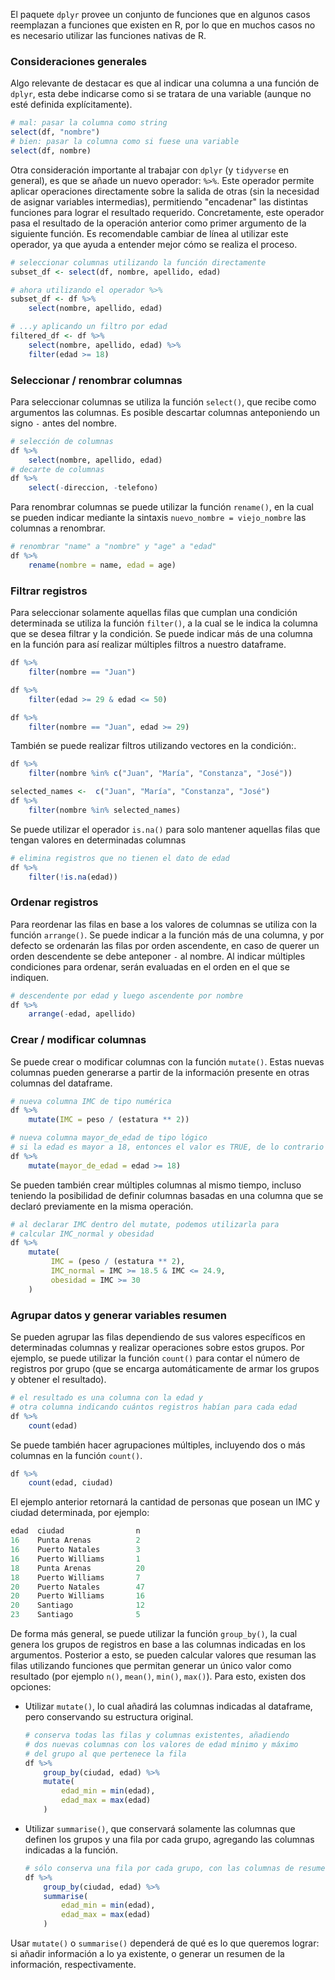 El paquete `dplyr` provee un conjunto de funciones que en algunos casos reemplazan a funciones que existen en R, por lo que en muchos casos no es necesario utilizar las funciones nativas de R.

### Consideraciones generales
Algo relevante de destacar es que al indicar una columna a una función de  `dplyr`, esta debe indicarse como si se tratara de una variable (aunque no esté definida explícitamente).
```r
# mal: pasar la columna como string
select(df, "nombre")
# bien: pasar la columna como si fuese una variable
select(df, nombre)
```

Otra consideración importante al trabajar con `dplyr` (y `tidyverse` en general), es que se añade un nuevo operador: `%>%`. Este operador permite aplicar operaciones directamente sobre la salida de otras (sin la necesidad de asignar variables intermedias), permitiendo "encadenar" las distintas funciones para lograr el resultado requerido. Concretamente, este operador pasa el resultado de la operación anterior como primer argumento de la siguiente función.
Es recomendable cambiar de línea al utilizar este operador, ya que ayuda a entender mejor cómo se realiza el proceso.
```r
# seleccionar columnas utilizando la función directamente
subset_df <- select(df, nombre, apellido, edad)

# ahora utilizando el operador %>%
subset_df <- df %>%
	select(nombre, apellido, edad)

# ...y aplicando un filtro por edad
filtered_df <- df %>%
	select(nombre, apellido, edad) %>%
	filter(edad >= 18)
```

### Seleccionar / renombrar columnas
Para seleccionar columnas se utiliza la función `select()`, que recibe como argumentos las columnas. Es posible descartar columnas anteponiendo un signo `-` antes del nombre.
```r
# selección de columnas
df %>%
	select(nombre, apellido, edad)
# decarte de columnas
df %>%
	select(-direccion, -telefono)
```
Para renombrar columnas se puede utilizar la función `rename()`, en la cual se pueden indicar mediante la sintaxis `nuevo_nombre = viejo_nombre` las columnas a renombrar.
```r
# renombrar "name" a "nombre" y "age" a "edad"
df %>%
	rename(nombre = name, edad = age)
```

### Filtrar registros
Para seleccionar solamente aquellas filas que cumplan una condición determinada se utiliza la función  `filter()`, a la cual se le indica la columna que se desea filtrar y la condición. Se puede indicar más de una columna en la función para así realizar múltiples filtros a nuestro dataframe.
```r
df %>%
    filter(nombre == "Juan")

df %>%
    filter(edad >= 29 & edad <= 50)

df %>%
    filter(nombre == "Juan", edad >= 29)
```

También se puede realizar filtros utilizando vectores en la condición:.
```r
df %>%
    filter(nombre %in% c("Juan", "María", "Constanza", "José"))

selected_names <-  c("Juan", "María", "Constanza", "José")
df %>%
	filter(nombre %in% selected_names)
```

Se puede utilizar el operador `is.na()` para solo mantener aquellas filas que tengan valores en determinadas columnas
```r
# elimina registros que no tienen el dato de edad
df %>%
	filter(!is.na(edad))
```

### Ordenar registros
Para reordenar las filas en base a los valores de columnas se utiliza con la función `arrange()`. Se puede indicar a la función más de una columna, y por defecto se ordenarán las filas por orden ascendente, en caso de querer un orden descendente se debe anteponer `-` al nombre. Al indicar múltiples condiciones para ordenar, serán evaluadas en el orden en el que se indiquen.
```r
# descendente por edad y luego ascendente por nombre
df %>%
	arrange(-edad, apellido)
```

### Crear / modificar columnas
Se puede crear o modificar columnas con la función `mutate()`. Estas nuevas columnas pueden generarse a partir de la información presente en otras columnas del dataframe.

```r
# nueva columna IMC de tipo numérica
df %>%
	mutate(IMC = peso / (estatura ** 2))

# nueva columna mayor_de_edad de tipo lógico
# si la edad es mayor a 18, entonces el valor es TRUE, de lo contrario es FALSE
df %>% 
	mutate(mayor_de_edad = edad >= 18)
```

Se pueden también crear múltiples columnas al mismo tiempo, incluso teniendo la posibilidad de definir columnas basadas en una columna que se declaró previamente en la misma operación.
```r
# al declarar IMC dentro del mutate, podemos utilizarla para
# calcular IMC_normal y obesidad
df %>%
	mutate(
	     IMC = (peso / (estatura ** 2),
	     IMC_normal = IMC >= 18.5 & IMC <= 24.9,
	     obesidad = IMC >= 30
	)
```

### Agrupar datos y generar variables resumen
Se pueden agrupar las filas dependiendo de sus valores específicos en determinadas columnas y realizar operaciones sobre estos grupos. Por ejemplo, se puede utilizar la función `count()` para contar el número de registros por grupo (que se encarga automáticamente de armar los grupos y obtener el resultado).
```r
# el resultado es una columna con la edad y
# otra columna indicando cuántos registros habían para cada edad
df %>%
	count(edad)
```

Se puede también hacer agrupaciones múltiples, incluyendo dos o más columnas en la función `count()`.
```r
df %>%
	count(edad, ciudad)
```

El ejemplo anterior retornará la cantidad de personas que posean un IMC y ciudad determinada, por ejemplo:
```r
edad  ciudad                n
16    Punta Arenas          2
16    Puerto Natales        3
16    Puerto Williams       1
18    Punta Arenas          20
18    Puerto Williams       7
20    Puerto Natales        47
20    Puerto Williams       16
20    Santiago              12
23    Santiago              5
```

De forma más general, se puede utilizar la función `group_by()`, la cual genera los grupos de registros en base a las columnas indicadas en los argumentos. Posterior a esto, se pueden calcular valores que resuman las filas utilizando funciones que permitan generar un único valor como resultado (por ejemplo `n()`, `mean()`, `min()`, `max()`). Para esto, existen dos opciones:
- Utilizar `mutate()`, lo cual añadirá las columnas indicadas al dataframe, pero conservando su estructura original.
	```r
	# conserva todas las filas y columnas existentes, añadiendo
	# dos nuevas columnas con los valores de edad mínimo y máximo
	# del grupo al que pertenece la fila
	df %>%
		group_by(ciudad, edad) %>%
		mutate(
			edad_min = min(edad),
			edad_max = max(edad)
		)
	```
- Utilizar `summarise()`, que conservará solamente las columnas que definen los grupos y una fila por cada grupo, agregando las columnas indicadas a la función.
	```r
	# sólo conserva una fila por cada grupo, con las columnas de resumen
	df %>%
		group_by(ciudad, edad) %>%
		summarise(
			edad_min = min(edad),
			edad_max = max(edad)
		)
	```
	
Usar `mutate()` o `summarise()` dependerá de qué es lo que queremos lograr: si añadir información a lo ya existente, o generar un resumen de la información, respectivamente.